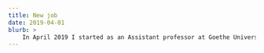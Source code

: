```yaml
---
title: New job
date: 2019-04-01
blurb: >
	In April 2019 I started as an Assistant professor at Goethe University in Frankfurt, in the *Institute for Romance Languages and Literatures*. 
---
```

